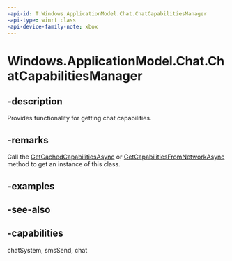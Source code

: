```yaml
---
-api-id: T:Windows.ApplicationModel.Chat.ChatCapabilitiesManager
-api-type: winrt class
-api-device-family-note: xbox
---
```


<!-- Class syntax.
public class ChatCapabilitiesManager 
-->

# Windows.ApplicationModel.Chat.ChatCapabilitiesManager

## -description
Provides functionality for getting chat capabilities.

## -remarks
Call the [GetCachedCapabilitiesAsync](chatcapabilitiesmanager_getcachedcapabilitiesasync.md) or [GetCapabilitiesFromNetworkAsync](chatcapabilitiesmanager_getcapabilitiesfromnetworkasync.md) method to get an instance of this class.

## -examples

## -see-also

## -capabilities
chatSystem, smsSend, chat
